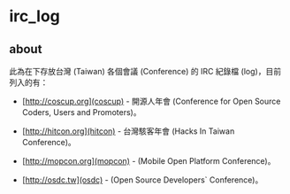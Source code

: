 # irc_log

## about

此為在下存放台灣 (Taiwan) 各個會議 (Conference) 的 IRC 紀錄檔 (log)，目前列入的有：

* [http://coscup.org](coscup) - 開源人年會 (Conference for Open Source Coders, Users and Promoters)。

* [http://hitcon.org](hitcon) - 台灣駭客年會 (Hacks In Taiwan Conference)。
         
* [http://mopcon.org](mopcon) - (Mobile Open Platform Conference)。
                               
* [http://osdc.tw](osdc) - (Open Source Developers` Conference)。